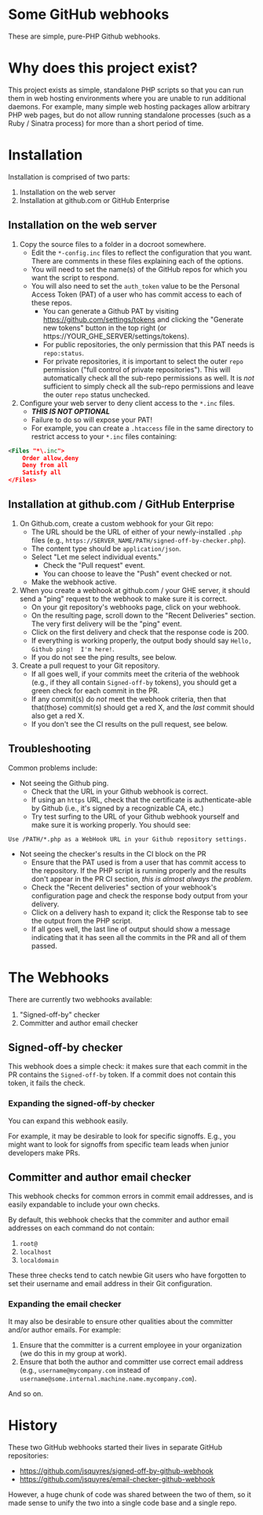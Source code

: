 # Some GitHub webhooks

These are simple, pure-PHP Github webhooks.

# Why does this project exist?

This project exists as simple, standalone PHP scripts so that you can
run them in web hosting environments where you are unable to run
additional daemons.  For example, many simple web hosting packages
allow arbitrary PHP web pages, but do not allow running standalone
processes (such as a Ruby / Sinatra process) for more than a short
period of time.

# Installation

Installation is comprised of two parts:

1. Installation on the web server
1. Installation at github.com or GitHub Enterprise

## Installation on the web server

1. Copy the source files to a folder in a docroot somewhere.
   * Edit the `*-config.inc` files to reflect the configuration that
     you want.  There are comments in these files explaining each of
     the options.
   * You will need to set the name(s) of the GitHub repos for which
     you want the script to respond.
   * You will also need to set the `auth_token` value to be the
     Personal Access Token (PAT) of a user who has commit access to each of
     these repos.
     * You can generate a Github PAT by visiting
       https://github.com/settings/tokens and clicking the "Generate
       new tokens" button in the top right (or
       https://YOUR_GHE_SERVER/settings/tokens).
     * For public repositories, the only permission that this PAT
       needs is `repo:status`.
     * For private repositories, it is important to select the outer
       `repo` permission ("full control of private repositories").
       This will automatically check all the sub-repo permissions as
       well.  It is *not* sufficient to simply check all the sub-repo
       permissions and leave the outer `repo` status unchecked.
1. Configure your web server to deny client access to the
   `*.inc` files.
   * ***THIS IS NOT OPTIONAL***
   * Failure to do so will expose your PAT!
   * For example, you can create a `.htaccess` file in the same
     directory to restrict access to your `*.inc` files containing:
```xml
<Files "*\.inc">
    Order allow,deny
    Deny from all
    Satisfy all
</Files>
```

## Installation at github.com / GitHub Enterprise

1. On Github.com, create a custom webhook for your Git repo:
   * The URL should be the URL of either of your newly-installed `.php` files (e.g., `https://SERVER_NAME/PATH/signed-off-by-checker.php`).
   * The content type should be `application/json`.
   * Select "Let me select individual events."
     * Check the "Pull request" event.
     * You can choose to leave the "Push" event checked or not.
   * Make the webhook active.
1. When you create a webhook at github.com / your GHE server, it should send a "ping" request to the webhook to make sure it is correct.
   * On your git repository's webhooks page, click on your webhook.
   * On the resulting page, scroll down to the "Recent Deliveries" section.  The very first delivery will be the "ping" event.
   * Click on the first delivery and check that the response code is 200.
   * If everything is working properly, the output body should say
     `Hello, Github ping!  I'm here!`.
   * If you do not see the ping results, see below.
1. Create a pull request to your Git repository.
    * If all goes well, if your commits meet the criteria of the
      webhook (e.g., if they all contain `Signed-off-by` tokens), you
      should get a green check for each commit in the PR.
   * If any commit(s) do *not* meet the webhook criteria, then that
     that(those) commit(s) should get a red X, and the *last* commit
     should also get a red X.
   * If you don't see the CI results on the pull request, see below.

## Troubleshooting

Common problems include:

* Not seeing the Github ping.
  * Check that the URL in your Github webhook is correct.
  * If using an `https` URL, check that the certificate is
    authenticate-able by Github (i.e., it's signed by a recognizable
    CA, etc.)
  * Try test surfing to the URL of your Github webhook yourself and
    make sure it is working properly.  You should see:
```
Use /PATH/*.php as a WebHook URL in your Github repository settings.
````

* Not seeing the checker's results in the CI block on the PR
  * Ensure that the PAT used is from a user that has commit access to
    the repository.  If the PHP script is running properly and the
    results don't appear in the PR CI section, *this is almost always
    the problem*.
  * Check the "Recent deliveries" section of your webhook's
    configuration page and check the response body output from your
    delivery.
  * Click on a delivery hash to expand it; click the Response tab to
    see the output from the PHP script.
  * If all goes well, the last line of output should show a message
    indicating that it has seen all the commits in the PR and all of
    them passed.

# The Webhooks

There are currently two webhooks available:

1. "Signed-off-by" checker
2. Committer and author email checker

## Signed-off-by checker

This webhook does a simple check: it makes sure that each commit in
the PR contains the `Signed-off-by` token.  If a commit does not
contain this token, it fails the check.

### Expanding the signed-off-by checker

You can expand this webhook easily.

For example, it may be desirable to look for specific signoffs.  E.g.,
you might want to look for signoffs from specific team leads when
junior developers make PRs.

## Committer and author email checker

This webhook checks for common errors in commit email addresses, and
is easily expandable to include your own checks.

By default, this webhook checks that the commiter and author email addresses on each command do not contain:

1. `root@`
1. `localhost`
1. `localdomain`

These three checks tend to catch newbie Git users who have forgotten
to set their username and email address in their Git configuration.

### Expanding the email checker

It may also be desirable to ensure other qualities about the committer
and/or author emails.  For example:

1. Ensure that the committer is a current employee in your
   organization (we do this in my group at work).
1. Ensure that both the author and committer use correct email address
   (e.g., `username@mycompany.com` instead of
   `username@some.internal.machine.name.mycompany.com`).

And so on.

# History

These two GitHub webhooks started their lives in separate GitHub
repositories:

* https://github.com/jsquyres/signed-off-by-github-webhook
* https://github.com/jsquyres/email-checker-github-webhook

However, a huge chunk of code was shared between the two of them, so
it made sense to unify the two into a single code base and a single
repo.
